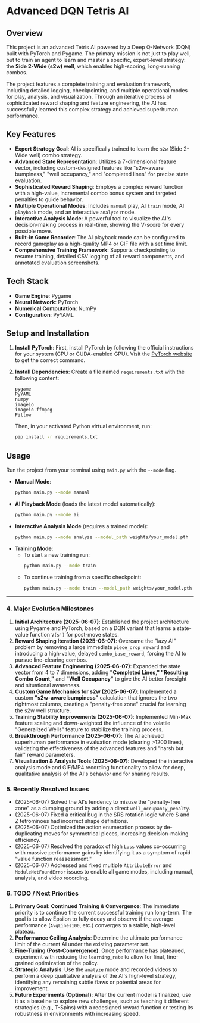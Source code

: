 # Advanced DQN Tetris AI

## Overview

This project is an advanced Tetris AI powered by a Deep Q-Network (DQN) built with PyTorch and Pygame. The primary mission is not just to play well, but to train an agent to learn and master a specific, expert-level strategy: the **Side 2-Wide (s2w) well**, which enables high-scoring, long-running combos.

The project features a complete training and evaluation framework, including detailed logging, checkpointing, and multiple operational modes for play, analysis, and visualization. Through an iterative process of sophisticated reward shaping and feature engineering, the AI has successfully learned this complex strategy and achieved superhuman performance.

## Key Features

-   **Expert Strategy Goal**: AI is specifically trained to learn the `s2w` (Side 2-Wide well) combo strategy.
-   **Advanced State Representation**: Utilizes a 7-dimensional feature vector, including custom-designed features like "s2w-aware bumpiness," "well occupancy," and "completed lines" for precise state evaluation.
-   **Sophisticated Reward Shaping**: Employs a complex reward function with a high-value, incremental combo bonus system and targeted penalties to guide behavior.
-   **Multiple Operational Modes**: Includes `manual` play, AI `train` mode, AI `playback` mode, and an interactive `analyze` mode.
-   **Interactive Analysis Mode**: A powerful tool to visualize the AI's decision-making process in real-time, showing the V-score for every possible move.
-   **Built-in Game Recorder**: The AI playback mode can be configured to record gameplay as a high-quality MP4 or GIF file with a set time limit.
-   **Comprehensive Training Framework**: Supports checkpointing to resume training, detailed CSV logging of all reward components, and annotated evaluation screenshots.

## Tech Stack

-   **Game Engine**: Pygame
-   **Neural Network**: PyTorch
-   **Numerical Computation**: NumPy
-   **Configuration**: PyYAML

## Setup and Installation

1.  **Install PyTorch**: First, install PyTorch by following the official instructions for your system (CPU or CUDA-enabled GPU). Visit the [PyTorch website](https://pytorch.org/get-started/locally/) to get the correct command.

2.  **Install Dependencies**: Create a file named `requirements.txt` with the following content:

    ```
    pygame
    PyYAML
    numpy
    imageio
    imageio-ffmpeg
    Pillow
    ```
    Then, in your activated Python virtual environment, run:
    ```bash
    pip install -r requirements.txt
    ```

## Usage

Run the project from your terminal using `main.py` with the `--mode` flag.

-   **Manual Mode**:
    ```bash
    python main.py --mode manual
    ```
-   **AI Playback Mode** (loads the latest model automatically):
    ```bash
    python main.py --mode ai
    ```
-   **Interactive Analysis Mode** (requires a trained model):
    ```bash
    python main.py --mode analyze --model_path weights/your_model.pth
    ```
-   **Training Mode**:
    * To start a new training run:
        ```bash
        python main.py --mode train
        ```
    * To continue training from a specific checkpoint:
        ```bash
        python main.py --mode train --model_path weights/your_model.pth
        ```
---

### 4. Major Evolution Milestones

1.  **Initial Architecture (2025-06-07)**: Established the project architecture using Pygame and PyTorch, based on a DQN variant that learns a state-value function `V(s')` for post-move states.
2.  **Reward Shaping Iteration (2025-06-07)**: Overcame the "lazy AI" problem by removing a large immediate `piece_drop_reward` and introducing a high-value, delayed `combo_base_reward`, forcing the AI to pursue line-clearing combos.
3.  **Advanced Feature Engineering (2025-06-07)**: Expanded the state vector from 4 to 7 dimensions, adding **"Completed Lines," "Resulting Combo Count,"** and **"Well Occupancy"** to give the AI better foresight and situational awareness.
4.  **Custom Game Mechanics for s2w (2025-06-07)**: Implemented a custom **"s2w-aware bumpiness"** calculation that ignores the two rightmost columns, creating a "penalty-free zone" crucial for learning the s2w well structure.
5.  **Training Stability Improvements (2025-06-07)**: Implemented Min-Max feature scaling and down-weighted the influence of the volatile "Generalized Wells" feature to stabilize the training process.
6.  **Breakthrough Performance (2025-06-07)**: The AI achieved superhuman performance in evaluation mode (clearing >1200 lines), validating the effectiveness of the advanced features and "harsh but fair" reward parameters.
7.  **Visualization & Analysis Tools (2025-06-07)**: Developed the interactive analysis mode and GIF/MP4 recording functionality to allow for deep, qualitative analysis of the AI's behavior and for sharing results.

### 5. Recently Resolved Issues

-   (2025-06-07) Solved the AI's tendency to misuse the "penalty-free zone" as a dumping ground by adding a direct `well_occupancy_penalty`.
-   (2025-06-07) Fixed a critical bug in the SRS rotation logic where S and Z tetrominoes had incorrect shape definitions.
-   (2025-06-07) Optimized the action enumeration process by de-duplicating moves for symmetrical pieces, increasing decision-making efficiency.
-   (2025-06-07) Resolved the paradox of high `Loss` values co-occurring with massive performance gains by identifying it as a symptom of rapid "value function reassessment."
-   (2025-06-07) Addressed and fixed multiple `AttributeError` and `ModuleNotFoundError` issues to enable all game modes, including manual, analysis, and video recording.

### 6. TODO / Next Priorities

1.  **Primary Goal: Continued Training & Convergence**: The immediate priority is to continue the current successful training run long-term. The goal is to allow Epsilon to fully decay and observe if the average performance (`AvgLines100`, etc.) converges to a stable, high-level plateau.
2.  **Performance Ceiling Analysis**: Determine the ultimate performance limit of the current AI under the existing parameter set.
3.  **Fine-Tuning (Post-Convergence)**: Once performance has plateaued, experiment with reducing the `learning_rate` to allow for final, fine-grained optimization of the policy.
4.  **Strategic Analysis**: Use the `analyze` mode and recorded videos to perform a deep qualitative analysis of the AI's high-level strategy, identifying any remaining subtle flaws or potential areas for improvement.
5.  **Future Experiments (Optional)**: After the current model is finalized, use it as a baseline to explore new challenges, such as teaching it different strategies (e.g., T-Spins) with a redesigned reward function or testing its robustness in environments with increasing speed.